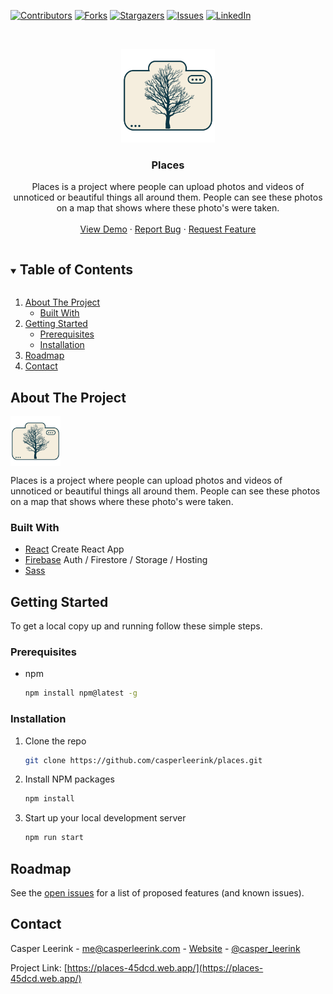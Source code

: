 <!--
*** Thanks for checking out the Best-README-Template. If you have a suggestion
*** that would make this better, please fork the repo and create a pull request
*** or simply open an issue with the tag "enhancement".
*** Thanks again! Now go create something AMAZING! :D
***
***
***
*** To avoid retyping too much info. Do a search and replace for the following:
*** casperleerink, places, casper_leerink, me@casperleerink.com, Places, project_description
-->

<!-- PROJECT SHIELDS -->
<!--
*** I'm using markdown "reference style" links for readability.
*** Reference links are enclosed in brackets [ ] instead of parentheses ( ).
*** See the bottom of this document for the declaration of the reference variables
*** for contributors-url, forks-url, etc. This is an optional, concise syntax you may use.
*** https://www.markdownguide.org/basic-syntax/#reference-style-links
-->

[![Contributors][contributors-shield]][contributors-url]
[![Forks][forks-shield]][forks-url]
[![Stargazers][stars-shield]][stars-url]
[![Issues][issues-shield]][issues-url]
[![LinkedIn][linkedin-shield]][linkedin-url]

<!-- PROJECT LOGO -->
<br />
<p align="center">
  <a href="https://github.com/casperleerink/places">
    <img src="public/android-chrome-512x512.png" alt="Logo" width="150" height="150">
  </a>

  <h3 align="center">Places</h3>

  <p align="center">
    Places is a project where people can upload photos and videos of unnoticed or beautiful things all around them. People can see these photos on a map that shows where these photo's were taken.
    <br />
    <br />
    <a href="https://places-45dcd.web.app/">View Demo</a>
    ·
    <a href="https://github.com/casperleerink/places/issues">Report Bug</a>
    ·
    <a href="https://github.com/casperleerink/places/issues">Request Feature</a>
  </p>
</p>

<!-- TABLE OF CONTENTS -->
<details open="open">
  <summary><h2 style="display: inline-block">Table of Contents</h2></summary>
  <ol>
    <li>
      <a href="#about-the-project">About The Project</a>
      <ul>
        <li><a href="#built-with">Built With</a></li>
      </ul>
    </li>
    <li>
      <a href="#getting-started">Getting Started</a>
      <ul>
        <li><a href="#prerequisites">Prerequisites</a></li>
        <li><a href="#installation">Installation</a></li>
      </ul>
    </li>
    <li><a href="#roadmap">Roadmap</a></li>
    <li><a href="#contact">Contact</a></li>
  </ol>
</details>

<!-- ABOUT THE PROJECT -->

## About The Project

<img align="center" src="public/android-chrome-512x512.png" alt="Logo" width="80" height="80">

Places is a project where people can upload photos and videos of unnoticed or beautiful things all around them. People can see these photos on a map that shows where these photo's were taken.

### Built With

- [React](https://reactjs.org/) Create React App
- [Firebase](https://firebase.google.com/) Auth / Firestore / Storage / Hosting
- [Sass](https://sass-lang.com/)

<!-- GETTING STARTED -->

## Getting Started

To get a local copy up and running follow these simple steps.

### Prerequisites

- npm
  ```sh
  npm install npm@latest -g
  ```

### Installation

1. Clone the repo
   ```sh
   git clone https://github.com/casperleerink/places.git
   ```
2. Install NPM packages
   ```sh
   npm install
   ```
3. Start up your local development server
   ```sh
   npm run start
   ```

<!-- ROADMAP -->

## Roadmap

See the [open issues](https://github.com/casperleerink/places/issues) for a list of proposed features (and known issues).

<!-- CONTACT -->

## Contact

Casper Leerink - me@casperleerink.com - [Website](https://casperleerink.com/) - [@casper_leerink](https://twitter.com/casper_leerink)

Project Link: [https://places-45dcd.web.app/](https://places-45dcd.web.app/)

<!-- MARKDOWN LINKS & IMAGES -->
<!-- https://www.markdownguide.org/basic-syntax/#reference-style-links -->

[contributors-shield]: https://img.shields.io/github/contributors/casperleerink/places.svg?style=for-the-badge
[contributors-url]: https://github.com/casperleerink/places/graphs/contributors
[forks-shield]: https://img.shields.io/github/forks/casperleerink/places.svg?style=for-the-badge
[forks-url]: https://github.com/casperleerink/places/network/members
[stars-shield]: https://img.shields.io/github/stars/casperleerink/places.svg?style=for-the-badge
[stars-url]: https://github.com/casperleerink/places/stargazers
[issues-shield]: https://img.shields.io/github/issues/casperleerink/places.svg?style=for-the-badge
[issues-url]: https://github.com/casperleerink/places/issues
[linkedin-shield]: https://img.shields.io/badge/-LinkedIn-black.svg?style=for-the-badge&logo=linkedin&colorB=555
[linkedin-url]: https://www.linkedin.com/in/casper-leerink-551392aa/
